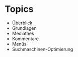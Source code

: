 # Topics

  - Überblick
  - Grundlagen
  - Mediathek
  - Kommentare
  - Menüs
  - Suchmaschinen-Optimierung
